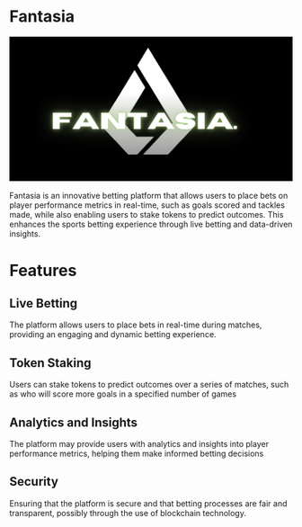 # Fantasia 
![image alt](https://github.com/simongithae/Fantasia/blob/282307289680c1354f20af6d29e72c6196ef81c5/fantasialogo.jpg)

Fantasia is an innovative betting platform that allows users to place bets on player performance metrics in real-time, such as goals scored and tackles made, while also enabling users to stake tokens to predict outcomes. This enhances the sports betting experience through live betting and data-driven insights.

# Features 
## Live Betting
The platform allows users to place bets in real-time during matches, providing an engaging and dynamic betting experience.

## Token Staking
Users can stake tokens to predict outcomes over a series of matches, such as who will score more goals in a specified number of games

## Analytics and Insights
The platform may provide users with analytics and insights into player performance metrics, helping them make informed betting decisions

## Security 
Ensuring that the platform is secure and that betting processes are fair and transparent, possibly through the use of blockchain technology.



